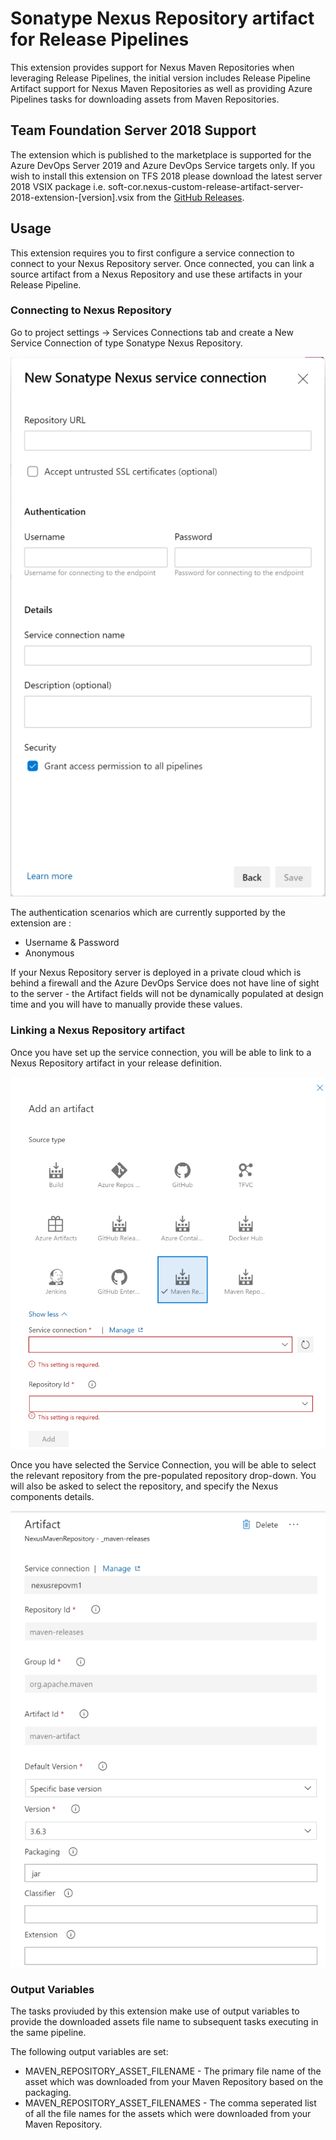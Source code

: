 # Sonatype Nexus Repository artifact for Release Pipelines
This extension provides support for Nexus Maven Repositories when leveraging Release Pipelines, the initial version includes Release Pipeline Artifact support for Nexus Maven Repositories as well as providing Azure Pipelines tasks for downloading assets from Maven Repositories.

## Team Foundation Server 2018 Support
The extension which is published to the marketplace is supported for the Azure DevOps Server 2019 and Azure DevOps Service targets only. If you wish to install this extension on TFS 2018 please download the latest server 2018 VSIX package i.e. soft-cor.nexus-custom-release-artifact-server-2018-extension-[version].vsix from the [GitHub Releases](https://github.com/keyoke/NexusPipelineArtifact/releases).

## Usage
This extension requires you to first configure a service connection to connect to your Nexus Repository server. Once connected, you can link a source artifact from a Nexus Repository and use these artifacts in your Release Pipeline.

### Connecting to Nexus Repository
Go to project settings -> Services Connections tab and create a New Service Connection of type Sonatype Nexus Repository.

![Creating a Sonatype Nexus Repository connection](images/screen5.png)

The authentication scenarios which are currently supported by the extension are :
* Username & Password
* Anonymous

If your Nexus Repository server is deployed in a private cloud which is behind a firewall and the Azure DevOps Service does not have line of sight to the server - the Artifact fields will not be dynamically populated at design time and you will have to manually provide these values.

### Linking a Nexus Repository artifact
Once you have set up the service connection, you will be able to link to a Nexus Repository artifact in your release definition.

![Linking Nexus Repository artifact](images/screen1.png)

Once you have selected the Service Connection, you will be able to select the relevant repository from the pre-populated repository drop-down. You will also be asked to select the repository, and specify the Nexus components details.

![Linking Nexus Repository artifact](images/screen3.png)


### Output Variables
The tasks proviuded by this extension make use of output variables to provide the downloaded assets file name to subsequent tasks executing in the same pipeline.

The following output variables are set:

* MAVEN_REPOSITORY_ASSET_FILENAME - The primary file name of the asset which was downloaded from your Maven Repository based on the packaging.
* MAVEN_REPOSITORY_ASSET_FILENAMES - The comma seperated list of all the file names for the assets which were downloaded from your Maven Repository.






